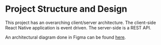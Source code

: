 <h1>Project Structure and Design</h1>
<p>This project has an overarching client/server architecture. The client-side React Native application is event driven.
The server-side is a REST API.</p>

<p>An architectural diagram done in Figma can be found <a href="https://www.figma.com/file/x12hN5IMaaAhuxNTFFJL86/Welcome-to-FigJam?type=whiteboard&node-id=0%3A1&t=CQ7gH4akqKwGUww0-1">here</a>.</p>